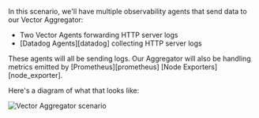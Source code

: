 In this scenario, we'll have multiple observability agents that send data to our
Vector Aggregator:

* Two Vector Agents forwarding HTTP server logs
* [Datadog Agents][datadog] collecting HTTP server logs

These agents will all be sending logs. Our Aggregator will also be handling metrics emitted by
[Prometheus][prometheus] [Node Exporters][node_exporter].

Here's a diagram of what that looks like:

![Vector Aggregator scenario](/etc/vector/images/aggregator.png)